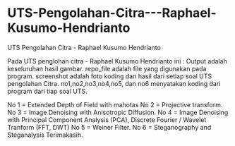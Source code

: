 # UTS-Pengolahan-Citra---Raphael-Kusumo-Hendrianto
UTS Pengolahan Citra - Raphael Kusumo Hendrianto

Pada UTS penglohan citra - Raphael Kusumo Hendrianto ini :
Output adalah keseluruhan  hasil gambar.
repo_file adalah file yang digunakan pada program.
screenshot adalah foto koding dan hasil dari setiap soal UTS pengolahan Citra.
no1,no2,no3,no4,no5, dan no6 menyatakan koding dari program dari tiap soal UTS.

No 1 = Extended Depth of Field with mahotas
No 2 = Projective transform.
No 3 = Image Denoising with Anisotropic Diffusion.
No 4 = Image Denoising with Principal Component Analysis (PCA), Discrete Fourier / Wavelet Tranform (FFT, DWT)
No 5 = Weiner Filter.
No 6 = Steganography and Steganalysis
Terimakasih.

